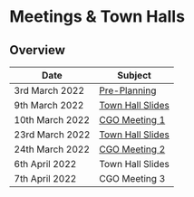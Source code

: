 # Meetings & Town Halls

## Overview

| Date            | Subject                                                                                                                                                          |
| --------------- | ---------------------------------------------------------------------------------------------------------------------------------------------------------------- |
| 3rd March 2022  | [Pre-Planning](https://quality-assurance-dao.gitbook.io/community-governance-oversight/project-management/meetings-and-town-halls/pre-planning-3rd-march-2022)   |
| 9th March 2022  | [Town Hall Slides](https://quality-assurance-dao.gitbook.io/community-governance-oversight/project-management/meetings-and-town-halls/town-hall-9th-march-2022)  |
| 10th March 2022 | [CGO Meeting 1](https://quality-assurance-dao.gitbook.io/community-governance-oversight/project-management/meetings-and-town-halls/f7-meeting-1-10th-march-2022) |
| 23rd March 2022 | [Town Hall Slides](https://quality-assurance-dao.gitbook.io/community-governance-oversight/project-management/meetings-and-town-halls/town-hall-23rd-march-2022) |
| 24th March 2022 | [CGO Meeting 2](https://quality-assurance-dao.gitbook.io/community-governance-oversight/project-management/meetings-and-town-halls/f7-meeting-2-24th-march-2022) |
| 6th April 2022  | Town Hall Slides                                                                                                                                                 |
| 7th April 2022  | CGO Meeting 3                                                                                                                                                    |

###
